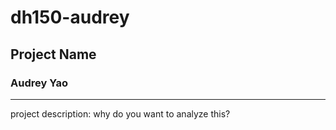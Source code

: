 # dh150-audrey

## Project Name 

### Audrey Yao

----

project description: why do you want to analyze this?
